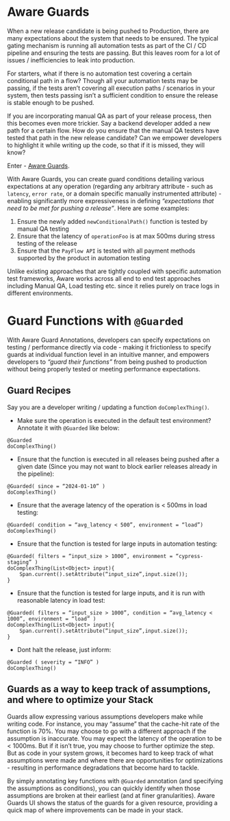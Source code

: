 # Aware Guards

When a new release candidate is being pushed to Production, there are many expectations about the system that needs to be ensured. The typical gating mechanism is running all automation tests as part of the CI / CD pipeline and ensuring the tests are passing. But this leaves room for a lot of issues / inefficiencies to leak into production.

For starters, what if there is no automation test covering a certain conditional path in a flow? Though all your automation tests may be passing, if the tests aren’t covering all execution paths / scenarios in your system, then tests passing isn’t a sufficient condition to ensure the release is stable enough to be pushed.

If you are incorporating manual QA as part of your release process, then this becomes even more trickier. Say a backend developer added a new path for a certain flow. How do you ensure that the manual QA testers have tested that path in the new release candidate? Can we empower developers to highlight it while writing up the code, so that if it is missed, they will know?

Enter - [Aware Guards](https://awarelabs.io/blog/guards).

With Aware Guards, you can create guard conditions detailing various expectations at any operation (regarding any arbitrary attribute - such as `latency`, `error rate`, or a domain specific manually instrumented attribute) - enabling significantly more expressiveness in defining _“expectations that need to be met for pushing a release”_. Here are some examples:
 

1. Ensure the newly added `newConditionalPath()` function is tested by manual QA testing
2. Ensure that the latency of `operationFoo` is at max 500ms during stress testing of the release
3. Ensure that the `PayFlow API` is tested with all payment methods supported by the product in automation testing
   
Unlike existing approaches that are tightly coupled with specific automation test frameworks, Aware works across all end to end test approaches including Manual QA, Load testing etc. since it relies purely on trace logs in different environments.

# Guard Functions with `@Guarded`

With Aware Guard Annotations, developers can specify expectations on testing / performance directly via code - making it frictionless to specify guards at individual function level in an intuitive manner, and empowers developers to _“guard their functions”_ from being pushed to production without being properly tested or meeting performance expectations.

## Guard Recipes

Say you are a developer writing / updating a function `doComplexThing()`. 

* Make sure the operation is executed in the default test environment? Annotate it with `@Guarded` like below:

```
@Guarded
doComplexThing()
```

* Ensure that the function is executed in all releases being pushed after a given date (Since you may not want to block earlier releases already in the pipeline):

```
@Guarded( since = “2024-01-10” )
doComplexThing()
```

* Ensure that the average latency of the operation is < 500ms in load testing:

```
@Guarded( condition = “avg_latency < 500”, environment = “load”)
doComplexThing()
```

* Ensure that the function is tested for large inputs in automation testing:

```
@Guarded( filters = “input_size > 1000”, environment = “cypress-staging” )
doComplexThing(List<Object> input){
	Span.current().setAttribute(“input_size”,input.size());
}
```

* Ensure that the function is tested for large inputs, and it is run with reasonable latency in load test:

```
@Guarded( filters = “input_size > 1000”, condition = “avg_latency < 1000”, environment = “load” )
doComplexThing(List<Object> input){
	Span.current().setAttribute(“input_size”,input.size());
}
```

* Dont halt the release, just inform:

```  
@Guarded ( severity = “INFO” )
doComplexThing()
```

## Guards as a way to keep track of assumptions, and where to optimize your Stack

Guards allow expressing various assumptions developers make while writing code. For instance, you may “assume” that the cache-hit rate of the function is 70%. You may choose to go with a different approach if the assumption is inaccurate. You may expect the latency of the operation to be < 1000ms. But if it isn’t true, you may choose to further optimize the step. But as code in your system grows, it becomes hard to keep track of what assumptions were made and where there are opportunities for optimizations - resulting in performance degradations that become hard to tackle. 


By simply annotating key functions with `@Guarded` annotation (and specifying the assumptions as conditions), you can quickly identify when those assumptions are broken at their earliest (and at finer granularities). Aware Guards UI shows the status of the guards for a given resource, providing a quick map of where improvements can be made in your stack.
